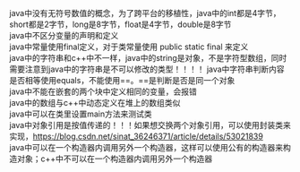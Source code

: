java中没有无符号数值的概念，为了跨平台的移植性，java中的int都是4字节，short都是2字节，long是8字节，float是4字节，double是8字节   
java中不区分变量的声明和定义   
java中常量使用final定义，对于类常量使用 public static final 来定义   
java中的字符串和c++中不一样，java中的string是对象，不是字符型数组，同时需要注意到java中的字符串是不可以修改的类型！！！！
java中字符串判断内容是否相等使用equals，不能使用==。==是判断是否是同一个对象   
java中不能在嵌套的两个块中定义相同的变量，会报错  
java中的数组与c++中动态定义在堆上的数组类似    
java中可以在类里设置main方法来测试类   
java中对象引用是按值传递的！！！如果想交换两个对象引用，可以使用封装类来实现，https://blog.csdn.net/sinat_36246371/article/details/53021839     
java中可以在一个构造器内调用另外一个构造器，这样可以使用公有的构造器来构造对象；c++中不可以在一个构造器内调用另外一个构造器  
